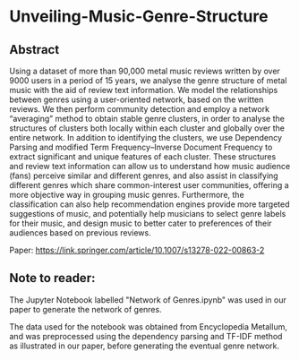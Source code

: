 # Unveiling-Music-Genre-Structure

## Abstract
Using a dataset of more than 90,000 metal music reviews written by over 9000 users in a period of 15 years, we analyse the genre structure of metal music with the aid of review text information. We model the relationships between genres using a user-oriented network, based on the written reviews. We then perform community detection and employ a network “averaging” method to obtain stable genre clusters, in order to analyse the structures of clusters both locally within each cluster and globally over the entire network. In addition to identifying the clusters, we use Dependency Parsing and modified Term Frequency–Inverse Document Frequency to extract significant and unique features of each cluster. These structures and review text information can allow us to understand how music audience (fans) perceive similar and different genres, and also assist in classifying different genres which share common-interest user communities, offering a more objective way in grouping music genres. Furthermore, the classification can also help recommendation engines provide more targeted suggestions of music, and potentially help musicians to select genre labels for their music, and design music to better cater to preferences of their audiences based on previous reviews.

Paper: https://link.springer.com/article/10.1007/s13278-022-00863-2

## Note to reader:

The Jupyter Notebook labelled "Network of Genres.ipynb" was used in our paper to generate the network of genres. 

The data used for the notebook was obtained from Encyclopedia Metallum, and was preprocessed using the dependency parsing and TF-IDF method as illustrated in our paper, before generating the eventual genre network. 
